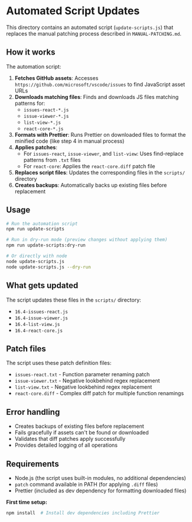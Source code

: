 # Automated Script Updates

This directory contains an automated script (`update-scripts.js`) that replaces the manual patching process described in `MANUAL-PATCHING.md`.

## How it works

The automation script:

1. **Fetches GitHub assets**: Accesses `https://github.com/microsoft/vscode/issues` to find JavaScript asset URLs
2. **Downloads matching files**: Finds and downloads JS files matching patterns for:
    - `issues-react-*.js`
    - `issue-viewer-*.js`
    - `list-view-*.js`
    - `react-core-*.js`
3. **Formats with Prettier**: Runs Prettier on downloaded files to format the minified code (like step 4 in manual process)
4. **Applies patches**:
    - For `issues-react`, `issue-viewer`, and `list-view`: Uses find-replace patterns from `.txt` files
    - For `react-core`: Applies the `react-core.diff` patch file
5. **Replaces script files**: Updates the corresponding files in the `scripts/` directory
6. **Creates backups**: Automatically backs up existing files before replacement

## Usage

```bash
# Run the automation script
npm run update-scripts

# Run in dry-run mode (preview changes without applying them)
npm run update-scripts:dry-run

# Or directly with node
node update-scripts.js
node update-scripts.js --dry-run
```

## What gets updated

The script updates these files in the `scripts/` directory:

- `16.4-issues-react.js`
- `16.4-issue-viewer.js`
- `16.4-list-view.js`
- `16.4-react-core.js`

## Patch files

The script uses these patch definition files:

- `issues-react.txt` - Function parameter renaming patch
- `issue-viewer.txt` - Negative lookbehind regex replacement
- `list-view.txt` - Negative lookbehind regex replacement
- `react-core.diff` - Complex diff patch for multiple function renamings

## Error handling

- Creates backups of existing files before replacement
- Fails gracefully if assets can't be found or downloaded
- Validates that diff patches apply successfully
- Provides detailed logging of all operations

## Requirements

- Node.js (the script uses built-in modules, no additional dependencies)
- `patch` command available in PATH (for applying `.diff` files)
- Prettier (included as dev dependency for formatting downloaded files)

**First time setup:**

```bash
npm install  # Install dev dependencies including Prettier
```
